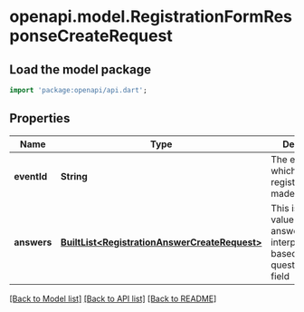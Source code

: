 # openapi.model.RegistrationFormResponseCreateRequest

## Load the model package
```dart
import 'package:openapi/api.dart';
```

## Properties
Name | Type | Description | Notes
------------ | ------------- | ------------- | -------------
**eventId** | **String** | The eventId for which this registration was made. | 
**answers** | [**BuiltList&lt;RegistrationAnswerCreateRequest&gt;**](RegistrationAnswerCreateRequest.md) | This is the string value of the answer. It can be interpreted based on the questionInfo.type field | 

[[Back to Model list]](../README.md#documentation-for-models) [[Back to API list]](../README.md#documentation-for-api-endpoints) [[Back to README]](../README.md)


